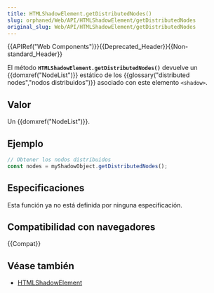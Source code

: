 ```yaml
---
title: HTMLShadowElement.getDistributedNodes()
slug: orphaned/Web/API/HTMLShadowElement/getDistributedNodes
original_slug: Web/API/HTMLShadowElement/getDistributedNodes
---
```


{{APIRef("Web Components")}}{{Deprecated_Header}}{{Non-standard_Header}}

El método **`HTMLShadowElement.getDistributedNodes()`**
devuelve un {{domxref("NodeList")}} estático de los {{glossary("distributed nodes","nodos distribuidos")}}
asociado con este elemento `<shadow>`.

## Valor

Un {{domxref("NodeList")}}.

## Ejemplo

```js
// Obtener los nodos distribuidos
const nodes = myShadowObject.getDistributedNodes();
```

## Especificaciones

Esta función ya no está definida por ninguna especificación.

## Compatibilidad con navegadores

{{Compat}}

## Véase también

- [HTMLShadowElement](/es/docs/Web/API/HTMLShadowElement)
